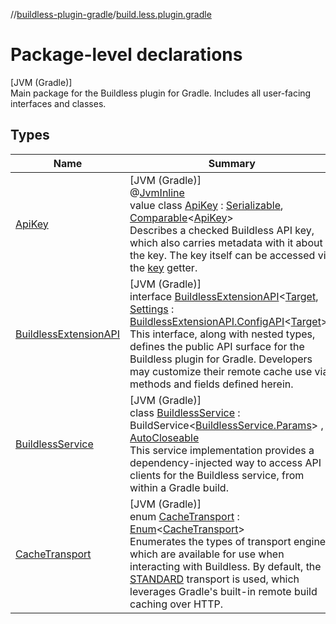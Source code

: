 //[buildless-plugin-gradle](../../index.md)/[build.less.plugin.gradle](index.md)

# Package-level declarations

[JVM (Gradle)]\
Main package for the Buildless plugin for Gradle. Includes all user-facing interfaces and classes.

## Types

| Name | Summary |
|---|---|
| [ApiKey](-api-key/index.md) | [JVM (Gradle)]<br>@[JvmInline](https://kotlinlang.org/api/latest/jvm/stdlib/kotlin.jvm/-jvm-inline/index.html)<br>value class [ApiKey](-api-key/index.md) : [Serializable](https://docs.oracle.com/en/java/javase/11/docs/api/java.base/java/io/Serializable.html), [Comparable](https://kotlinlang.org/api/latest/jvm/stdlib/kotlin/-comparable/index.html)&lt;[ApiKey](-api-key/index.md)&gt; <br>Describes a checked Buildless API key, which also carries metadata with it about the key. The key itself can be accessed via the [key](-api-key/key.md) getter. |
| [BuildlessExtensionAPI](-buildless-extension-a-p-i/index.md) | [JVM (Gradle)]<br>interface [BuildlessExtensionAPI](-buildless-extension-a-p-i/index.md)&lt;[Target](-buildless-extension-a-p-i/index.md), [Settings](-buildless-extension-a-p-i/index.md) : [BuildlessExtensionAPI.ConfigAPI](-buildless-extension-a-p-i/-config-a-p-i/index.md)&lt;[Target](-buildless-extension-a-p-i/index.md)&gt;&gt;<br>This interface, along with nested types, defines the public API surface for the Buildless plugin for Gradle. Developers may customize their remote cache use via methods and fields defined herein. |
| [BuildlessService](-buildless-service/index.md) | [JVM (Gradle)]<br>class [BuildlessService](-buildless-service/index.md) : BuildService&lt;[BuildlessService.Params](-buildless-service/-params/index.md)&gt; , [AutoCloseable](https://docs.oracle.com/en/java/javase/11/docs/api/java.base/java/lang/AutoCloseable.html)<br>This service implementation provides a dependency-injected way to access API clients for the Buildless service, from within a Gradle build. |
| [CacheTransport](-cache-transport/index.md) | [JVM (Gradle)]<br>enum [CacheTransport](-cache-transport/index.md) : [Enum](https://kotlinlang.org/api/latest/jvm/stdlib/kotlin/-enum/index.html)&lt;[CacheTransport](-cache-transport/index.md)&gt; <br>Enumerates the types of transport engines which are available for use when interacting with Buildless. By default, the [STANDARD](-cache-transport/-s-t-a-n-d-a-r-d/index.md) transport is used, which leverages Gradle's built-in remote build caching over HTTP. |
